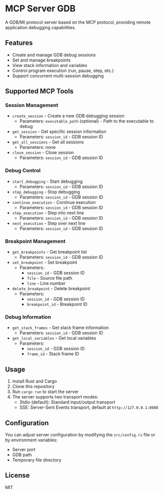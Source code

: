 # MCP Server GDB

A GDB/MI protocol server based on the MCP protocol, providing remote application debugging capabilities.

## Features

- Create and manage GDB debug sessions
- Set and manage breakpoints
- View stack information and variables
- Control program execution (run, pause, step, etc.)
- Support concurrent multi-session debugging

## Supported MCP Tools

### Session Management

- `create_session` - Create a new GDB debugging session
  - Parameters: `executable_path` (optional) - Path to the executable to debug
- `get_session` - Get specific session information
  - Parameters: `session_id` - GDB session ID
- `get_all_sessions` - Get all sessions
  - Parameters: none
- `close_session` - Close session
  - Parameters: `session_id` - GDB session ID

### Debug Control

- `start_debugging` - Start debugging
  - Parameters: `session_id` - GDB session ID
- `stop_debugging` - Stop debugging
  - Parameters: `session_id` - GDB session ID
- `continue_execution` - Continue execution
  - Parameters: `session_id` - GDB session ID
- `step_execution` - Step into next line
  - Parameters: `session_id` - GDB session ID
- `next_execution` - Step over next line
  - Parameters: `session_id` - GDB session ID

### Breakpoint Management

- `get_breakpoints` - Get breakpoint list
  - Parameters: `session_id` - GDB session ID
- `set_breakpoint` - Set breakpoint
  - Parameters: 
    - `session_id` - GDB session ID
    - `file` - Source file path
    - `line` - Line number
- `delete_breakpoint` - Delete breakpoint
  - Parameters: 
    - `session_id` - GDB session ID
    - `breakpoint_id` - Breakpoint ID

### Debug Information

- `get_stack_frames` - Get stack frame information
  - Parameters: `session_id` - GDB session ID
- `get_local_variables` - Get local variables
  - Parameters: 
    - `session_id` - GDB session ID
    - `frame_id` - Stack frame ID

## Usage

1. Install Rust and Cargo
2. Clone this repository
3. Run `cargo run` to start the server
4. The server supports two transport modes:
   - Stdio (default): Standard input/output transport
   - SSE: Server-Sent Events transport, default at `http://127.0.0.1:8080`

## Configuration

You can adjust server configuration by modifying the `src/config.rs` file or by environment variables:

- Server port
- GDB path
- Temporary file directory

## License

MIT
